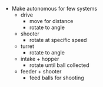 - Make autonomous for few systems
    - drive
        - move for distance
        - rotate to angle
    - shooter
        - rotate at specific speed
    - turret
        - rotate to angle
    - intake + hopper
        - rotate until ball collected
    - feeder + shooter
        - feed balls for shooting